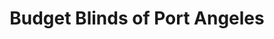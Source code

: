 ---
title: "Budget Blinds of Port Angeles"
url: /sequim/budget-blinds-of-port-angeles/
shop: Jalousien
---